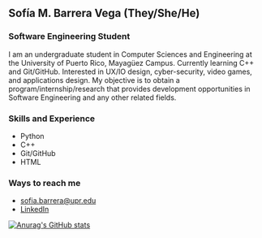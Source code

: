 ## Sofía M. Barrera Vega (They/She/He)
### Software Engineering Student 
I am an undergraduate student in Computer Sciences and Engineering at the University of Puerto Rico, Mayagüez Campus. Currently learning C++ and Git/GitHub. Interested in UX/IO design, cyber-security, video games, and applications design. My objective is to obtain a program/internship/research that provides development opportunities in Software Engineering and any other related fields.

### Skills and Experience
- Python
- C++
- Git/GitHub
- HTML

### Ways to reach me 
- sofia.barrera@upr.edu
- [LinkedIn](https://www.linkedin.com/in/smbv/)
    
    
[![Anurag's GitHub stats](https://github-readme-stats.vercel.app/api?username=smbv&theme=tokyonight )](https://github.com/smbv/github-readme-stats)


